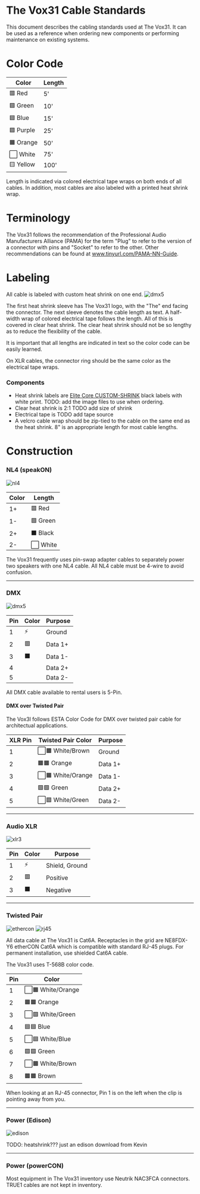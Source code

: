 # The Vox31 Cable Standards
This document describes the cabling standards used at The Vox31. It can be used as a reference when ordering new components or performing maintenance on existing systems.

# Color Code

Color | Length
------------ | -------------
🟥 Red | 5'
🟩 Green | 10'
🟦 Blue | 15'
🟪 Purple | 25'
🟧 Orange | 50'
⬜️ White | 75'
🟨 Yellow | 100'

Length is indicated via colored electrical tape wraps on both ends of all cables. In addition, most cables are also labeled with a printed heat shrink wrap.

# Terminology
The Vox31 follows the recommendation of the Professional Audio Manufacturers Alliance (PAMA) for the term "Plug" to refer to the version of a connector with pins and "Socket" to refer to the other. Other recommendations can be found at www.tinyurl.com/PAMA-NN-Guide.

# Labeling
All cable is labeled with custom heat shrink on one end.
![dmx5](https://user-images.githubusercontent.com/919746/136625031-0d90e06b-fc23-4f8e-857d-02db98374cc0.png)

The first heat shrink sleeve has The Vox31 logo, with the "The" end facing the connector. The next sleeve denotes the cable length as text.
A half-width wrap of colored electrical tape follows the length. All of this is covered in clear heat shrink. The clear heat shrink should not be so lengthy as to reduce the flexibility of the cable.

It is important that all lengths are indicated in text so the color code can be easily learned.

On XLR cables, the connector ring should be the same color as the electrical tape wraps.

### Components
- Heat shrink labels are [Elite Core CUSTOM-SHRINK](https://elitecoreaudio.com/elite-core-custom-shrink-100pk/) black labels with white print. TODO: add the image files to use when ordering.
- Clear heat shrink is 2:1 TODO add size of shrink
- Electrical tape is TODO add tape source
- A velcro cable wrap should be zip-tied to the cable on the same end as the heat shrink. 8" is an appropriate length for most cable lengths.

# Construction
### NL4 (speakON)
![nl4](https://user-images.githubusercontent.com/919746/136625539-7c2d4f07-155b-47ae-8639-7f5d4f550d71.png)

Color | Length
------------ | -------------
1+ | 🟥 Red
1- | 🟩 Green
2+ | ⬛️ Black
2- | ⬜️ White

The Vox31 frequently uses pin-swap adapter cables to separately power two speakers with one NL4 cable. All NL4 cable must be 4-wire to avoid confusion.

---

### DMX
![dmx5](https://user-images.githubusercontent.com/919746/136625054-b094ad97-aee1-446b-9760-47c753a82b12.png)

Pin | Color | Purpose
-- | -- | --
1 | ⚡️ | Ground
2 | 🟥 | Data 1+
3 | ⬛️ | Data 1-
4 |  | Data 2+
5 |  | Data 2-

All DMX cable available to rental users is 5-Pin.

#### DMX over Twisted Pair
The Vox3l follows ESTA Color Code for DMX over twisted pair cable for architectual applications.

XLR Pin | Twisted Pair Color | Purpose
-- | -- | --
1 | ⬜️🟫 White/Brown | Ground
2 | 🟧🟧 Orange | Data 1+
3 | ⬜️🟧 White/Orange | Data 1-
4 | 🟩🟩 Green | Data 2+
5 | ⬜️🟩 White/Green | Data 2-

---

### Audio XLR
![xlr3](https://user-images.githubusercontent.com/919746/136625839-38b9d1de-e026-47c1-b4f2-2470a7464883.png)

Pin | Color | Purpose
-- | -- | --
1 | ⚡️ | Shield, Ground
2 | 🟥 | Positive
3 | ⬛️ | Negative

---

### Twisted Pair
![ethercon](https://user-images.githubusercontent.com/919746/136625514-8479e0d8-d9fd-47b7-ac05-59a40ec73fbf.png)
![rj45](https://user-images.githubusercontent.com/919746/136625828-8556614f-b322-406c-9c8b-74c22be45e1d.png)

All data cable at The Vox31 is Cat6A. Receptacles in the grid are NE8FDX-Y6 etherCON Cat6A which is compatible with standard RJ-45 plugs. For permanent installation, use shielded Cat6A cable.

The Vox31 uses T-568B color code.

| Pin         | Color       |
| ----------- | ----------- |
| 1           |  ⬜️🟧 White/Orange |
| 2           |  🟧🟧 Orange |
| 3           |  ⬜🟩 White/Green |
| 4           |  🟦🟦 Blue |
| 5           |  ⬜🟦 White/Blue |
| 6           |  🟩🟩 Green |
| 7           |  ⬜️🟫 White/Brown |
| 8           |  🟫🟫 Brown |

When looking at an RJ-45 connector, Pin 1 is on the left when the clip is pointing away from you.

---
### Power (Edison)
![edison](https://user-images.githubusercontent.com/919746/136626390-94404f2b-6e0d-4225-95f2-4c963f816a96.png)

TODO: heatshrink??? just an edison download from Kevin

---
### Power (powerCON)

Most equipment in The Vox31 inventory use Neutrik NAC3FCA connectors. TRUE1 cables are not kept in inventory.
